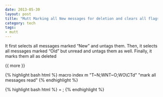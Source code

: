 ```yaml
---
date: 2013-05-30
layout: post
title: "Mutt Marking all New messages for deletion and clears all flags"
category: tech
tags: 
- mutt
---
```

 
   
It first selects all messages marked “New” and untags them. Then, it selects all messages marked “Old” but unread and untags them as well. Finally, it marks them all as deleted

{{ more }} 

{% highlight bash html %}
macro index <esc>m "T~N<enter>;WNT~O<enter>;WO\CT<enter><tag-prefix>d" "mark all messages read"
{% endhighlight %}

{% highlight bash html %}
<tag-prefix> = ; 
{% endhighlight %}
